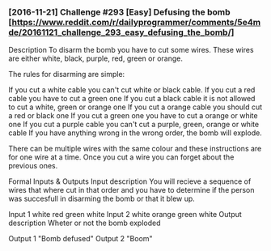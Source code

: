 ### [2016-11-21] Challenge #293 [Easy] Defusing the bomb [https://www.reddit.com/r/dailyprogrammer/comments/5e4mde/20161121_challenge_293_easy_defusing_the_bomb/]

Description
To disarm the bomb you have to cut some wires. These wires are either white, black, purple, red, green or orange.

The rules for disarming are simple:

If you cut a white cable you can't cut white or black cable.
If you cut a red cable you have to cut a green one
If you cut a black cable it is not allowed to cut a white, green or orange one
If you cut a orange cable you should cut a red or black one
If you cut a green one you have to cut a orange or white one
If you cut a purple cable you can't cut a purple, green, orange or white cable
If you have anything wrong in the wrong order, the bomb will explode.

There can be multiple wires with the same colour and these instructions are for one wire at a time. Once you cut a wire you can forget about the previous ones.

Formal Inputs & Outputs
Input description
You will recieve a sequence of wires that where cut in that order and you have to determine if the person was succesfull in disarming the bomb or that it blew up.

Input 1
white
red
green
white
Input 2
white
orange
green
white
Output description
Wheter or not the bomb exploded

Output 1
"Bomb defused"
Output 2
"Boom"